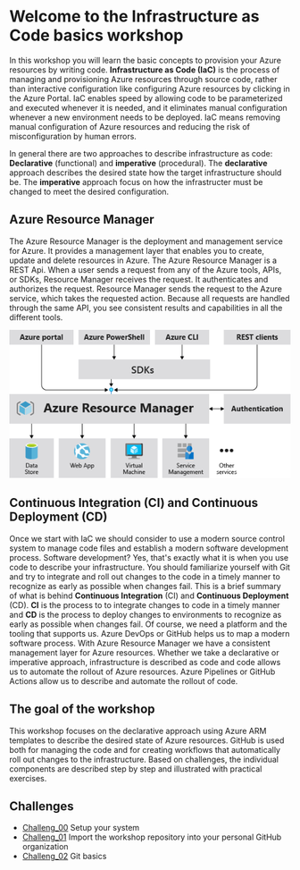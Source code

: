 # Welcome to the Infrastructure as Code basics workshop

In this workshop you will learn the basic concepts to provision your Azure resources by writing code. 
**Infrastructure as Code (IaC)** is the process of managing and provisioning Azure resources through source code, rather than interactive configuration like configuring Azure resources by clicking in the Azure Portal. 
IaC enables speed by allowing code to be parameterized and executed whenever it is needed, and it eliminates manual configuration whenever a new environment needs to be deployed. IaC means removing manual configuration of Azure resources and reducing the risk of misconfiguration by human errors. 

In general there are two approaches to describe infrastructure as code:
**Declarative** (functional) and **imperative** (procedural).
The **declarative** approach describes the desired state how the target infrastructure should be.
The **imperative** approach focus on how the infrastructer must be changed to meet the desired configuration.

## Azure Resource Manager

The Azure Resource Manager is the deployment and management service for Azure. It provides a management layer that enables you to create, update and delete resources in Azure. The Azure Resource Manager is a REST Api. 
When a user sends a request from any of the Azure tools, APIs, or SDKs, Resource Manager receives the request. It authenticates and authorizes the request. Resource Manager sends the request to the Azure service, which takes the requested action. Because all requests are handled through the same API, you see consistent results and capabilities in all the different tools.

![Consistent Management Layer](./images/consistent-management-layer.png) 

## Continuous Integration (CI) and Continuous Deployment (CD)

Once we start with IaC we should consider to use a modern source control system to manage code files and establish a modern software development process. Software development? Yes, that's exactly what it is when you use code to describe your infrastructure. You should familiarize yourself with Git and try to integrate and roll out changes to the code in a timely manner to recognize as early as possible when changes fail. This is a brief summary of what is behind **Continuous Integration** (CI) and **Continuous Deployment** (CD).
**CI** is the process to to integrate changes to code in a timely manner and **CD** is the process to deploy changes to environments to recognize as early as possible when changes fail. Of course, we need a platform and the tooling that supports us. Azure DevOps or GitHub helps us to map a modern software process. With Azure Resource Manager we have a consistent management layer for Azure resources. Whether we take a declarative or imperative approach, infrastructure is described as code and code allows us to automate the rollout of Azure resources. Azure Pipelines or GitHub Actions allow us to describe and automate the rollout of code. 


## The goal of the workshop

This workshop focuses on the declarative approach using Azure ARM templates to describe the desired state of Azure resources. GitHub is used both for managing the code and for creating workflows that automatically roll out changes to the infrastructure. Based on challenges, the individual components are described step by step and illustrated with practical exercises.

## Challenges

* [Challeng_00](./challenges/challenge_00.md) Setup your system
* [Challeng_01](./challenges/challenge_01.md) Import the workshop repository into your personal GitHub organization
* [Challeng_02](./challenges/challenge_02.md) Git basics



